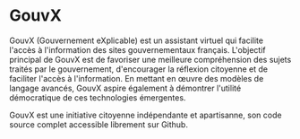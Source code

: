  <link rel="shortcut icon" type="image/png" href="favicon.png">

# GouvX

GouvX (Gouvernement eXplicable) est un assistant virtuel qui facilite l'accès à l'information des sites gouvernementaux français.
L'objectif principal de GouvX est de favoriser une meilleure compréhension des sujets traités par le gouvernement, d'encourager la réflexion citoyenne et de faciliter l'accès à l'information. En mettant en œuvre des modèles de langage avancés, GouvX aspire également à démontrer l'utilité démocratique de ces technologies émergentes.  

GouvX est une initiative citoyenne indépendante et apartisanne, son code source complet accessible librement sur Github.  
